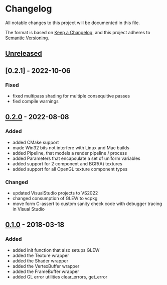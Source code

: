 # Changelog

All notable changes to this project will be documented in this file.

The format is based on [Keep a Changelog](https://keepachangelog.com/en/1.0.0/),
and this project adheres to [Semantic Versioning](https://semver.org/spec/v2.0.0.html).

## [Unreleased]

## [0.2.1] - 2022-10-06

### Fixed

- fixed multipass shading for multiple consequitive passes
- fied compile warnings

## [0.2.0] - 2022-08-08

### Added

- added CMake support
- made Win32 bits not interfere with Linux and Mac builds
- added Pipeline, that models a render pipeline / process
- added Parameters that encapsulate a set of uniform variables
- added support for 2 component and BGR(A) textures
- added support for all OpenGL texture component types

### Changed

- updated VisualStudio projects to VS2022
- changed consumption of GLEW to vcpkg
- move form C-assert to custom sanity check code with debugger tracing in Visual Studio

## [0.1.0] - 2018-03-18

### Added

- added init function that also setups GLEW
- added the Texture wrapper
- added the Shader wrapper
- added the VertexBuffer wrapper
- added the FrameBuffer wrapper
- added GL error utilities clear_errors, get_error

[Unreleased]: https://github.com/rioki/glow/compare/v0.2.0...master
[0.2.0]: https://github.com/rioki/glow/compare/v0.1.0...v0.2.0
[0.1.0]: https://github.com/rioki/glow/commits/v0.1.0
